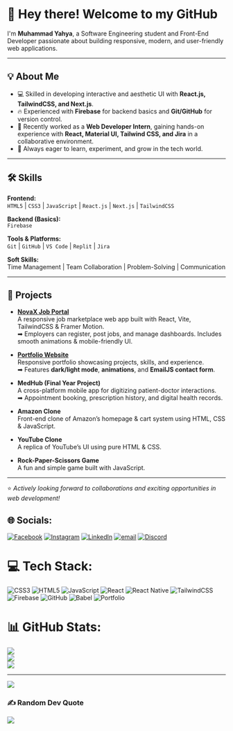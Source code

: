 # 👋 Hey there! Welcome to my GitHub  

I'm **Muhammad Yahya**, a Software Engineering student and Front-End Developer passionate about building responsive, modern, and user-friendly web applications.  

---

## 💡 About Me  
- 💻 Skilled in developing interactive and aesthetic UI with **React.js, TailwindCSS, and Next.js**.  
- 🔥 Experienced with **Firebase** for backend basics and **Git/GitHub** for version control.  
- 🌱 Recently worked as a **Web Developer Intern**, gaining hands-on experience with **React, Material UI, Tailwind CSS, and Jira** in a collaborative environment.  
- 🚀 Always eager to learn, experiment, and grow in the tech world.  

---

## 🛠️ Skills  

**Frontend:**  
`HTML5` | `CSS3` | `JavaScript` | `React.js` | `Next.js` | `TailwindCSS`  

**Backend (Basics):**  
`Firebase`  

**Tools & Platforms:**  
`Git` | `GitHub` | `VS Code` | `Replit` | `Jira`  

**Soft Skills:**  
Time Management | Team Collaboration | Problem-Solving | Communication  

---

## 🚀 Projects  

- **[NovaX Job Portal](https://engr-yahya.github.io/novaX-Job-Portal/)**  
  A responsive job marketplace web app built with React, Vite, TailwindCSS & Framer Motion.  
  ➡ Employers can register, post jobs, and manage dashboards. Includes smooth animations & mobile-friendly UI.  

- **[Portfolio Website](http://portfolio-one-theta-47.vercel.app)**  
  Responsive portfolio showcasing projects, skills, and experience.  
  ➡ Features **dark/light mode**, **animations**, and **EmailJS contact form**.  

- **MedHub (Final Year Project)**  
  A cross-platform mobile app for digitizing patient-doctor interactions.  
  ➡ Appointment booking, prescription history, and digital health records.  

- **Amazon Clone**  
  Front-end clone of Amazon’s homepage & cart system using HTML, CSS & JavaScript.  

- **YouTube Clone**  
  A replica of YouTube’s UI using pure HTML & CSS.  

- **Rock-Paper-Scissors Game**  
  A fun and simple game built with JavaScript.  
 

---
⭐️ *Actively looking forward to collaborations and exciting opportunities in web development!*  


## 🌐 Socials:
[![Facebook](https://img.shields.io/badge/Facebook-%231877F2.svg?logo=Facebook&logoColor=white)](https://www.facebook.com/share/1A4ZuGougu/) [![Instagram](https://img.shields.io/badge/Instagram-%23E4405F.svg?logo=Instagram&logoColor=white)](https://instagram.com/yahya_butt.0) [![LinkedIn](https://img.shields.io/badge/LinkedIn-%230077B5.svg?logo=linkedin&logoColor=white)](https://www.linkedin.com/in/yahya-butt-8b3a64260?utm_source=share&utm_campaign=share_via&utm_content=profile&utm_medium=android_app) [![email](https://img.shields.io/badge/Email-D14836?logo=gmail&logoColor=white)](mailto:yahyashafiq309@gmail.com) [![Discord](https://img.shields.io/badge/Discord-%237289DA.svg?logo=discord&logoColor=white)](https://discord.gg/yahyashafiq.)

# 💻 Tech Stack:
![CSS3](https://img.shields.io/badge/css3-%231572B6.svg?style=for-the-badge&logo=css3&logoColor=white) ![HTML5](https://img.shields.io/badge/html5-%23E34F26.svg?style=for-the-badge&logo=html5&logoColor=white) ![JavaScript](https://img.shields.io/badge/javascript-%23323330.svg?style=for-the-badge&logo=javascript&logoColor=%23F7DF1E) ![React](https://img.shields.io/badge/react-%2320232a.svg?style=for-the-badge&logo=react&logoColor=%2361DAFB)  ![React Native](https://img.shields.io/badge/react_native-%2320232a.svg?style=for-the-badge&logo=react&logoColor=%2361DAFB) ![TailwindCSS](https://img.shields.io/badge/tailwindcss-%2338B2AC.svg?style=for-the-badge&logo=tailwind-css&logoColor=white) ![Firebase](https://img.shields.io/badge/firebase-a08021?style=for-the-badge&logo=firebase&logoColor=ffcd34) ![GitHub](https://img.shields.io/badge/github-%23121011.svg?style=for-the-badge&logo=github&logoColor=white) ![Babel](https://img.shields.io/badge/Babel-F9DC3e?style=for-the-badge&logo=babel&logoColor=black) ![Portfolio](https://img.shields.io/badge/Portfolio-%23000000.svg?style=for-the-badge&logo=firefox&logoColor=#FF7139)
# 📊 GitHub Stats:
![](https://github-readme-stats.vercel.app/api?username=Engr-Yahya&theme=gotham&hide_border=false&include_all_commits=false&count_private=false)<br/>
![](https://nirzak-streak-stats.vercel.app/?user=Engr-Yahya&theme=gotham&hide_border=false)<br/>
![](https://github-readme-stats.vercel.app/api/top-langs/?username=Engr-Yahya&theme=gotham&hide_border=false&include_all_commits=false&count_private=false&layout=compact)

---
[![](https://visitcount.itsvg.in/api?id=Engr-Yahya&icon=0&color=0)](https://visitcount.itsvg.in)

<!-- Proudly created with GPRM ( https://gprm.itsvg.in ) -->

### ✍️ Random Dev Quote
![](https://quotes-github-readme.vercel.app/api?type=horizontal&theme=radical)

<!-- Proudly created with GPRM ( https://gprm.itsvg.in ) -->
